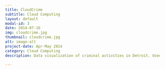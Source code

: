 ```yaml
---
title: CloudCrime
subtitle: Cloud Computing
layout: default
modal-id: 3
date: 2014-07-16
img: cloudcrime.jpg
thumbnail: cloudcrime.jpg
alt: image-alt
project-date: Apr-May 2014
category: Cloud Computing
description: Data visualization of criminal activities in Detroit. Used distributed K-means to cluster high risk areas. Potential applications include citizen alert and tourist feedback.

---
```

